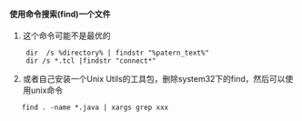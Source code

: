 


#### 使用命令搜索(find)一个文件


1. 这个命令可能不是最优的
~~~
    dir  /s %directory% | findstr "%patern_text%"
    dir /s *.tcl |findstr "connect*"
~~~
 2. 或者自己安装一个Unix Utils的工具包，删除system32下的find，然后可以使用unix命令
 ~~~
    find . -name *.java | xargs grep xxx
~~~

